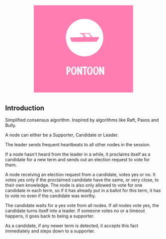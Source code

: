 <h1 align="center">
    <img src="docs/images/pontoon.png" width="320" />
</h1>

## Introduction

Simplified consensus algorithm. Inspired by algorithms like Raft, Paxos and Bully.

A node can either be a Supporter, Candidate or Leader.

The leader sends frequent heartbeats to all other nodes in the session.

If a node hasn't heard from the leader in a while, it proclaims itself as a candidate for a new term and sends out an election request to vote for them.

A node receiving an election request from a candidate, votes yes or no. It votes yes only if the proclaimed candidate have the same, or very close, to their own knowledge. The node is also only allowed to vote for one candidate in each term, so if it has already put in a ballot for this term, it has to vote no even if the candidate was worthy.

The candidate waits for a yes vote from all nodes. If *all* nodes vote yes, the candidate turns itself into a leader. If someone votes no or a timeout happens, it goes back to being a supporter.

As a candidate, if any newer term is detected, it accepts this fact immediately and steps down to a supporter.
